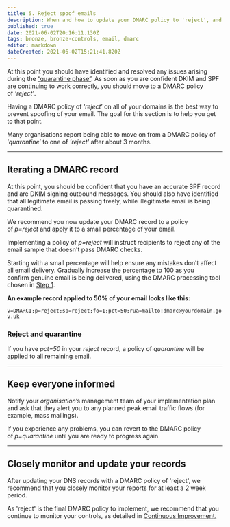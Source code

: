```yaml
---
title: 5. Reject spoof emails
description: When and how to update your DMARC policy to 'reject', and recommendations for keeping everyone in your organization informed and monitoring your records.
published: true
date: 2021-06-02T20:16:11.130Z
tags: bronze, bronze-controls, email, dmarc
editor: markdown
dateCreated: 2021-06-02T15:21:41.820Z
---
```


At this point you should have identified and resolved any issues arising during the [“quarantine phase”](https://www.ncsc.gov.uk/collection/email-security-and-anti-spoofing/mark-spoof-emails-as-spam). As soon as you are confident DKIM and SPF are continuing to work correctly, you should move to a DMARC policy of *‘reject’*. 

Having a DMARC policy of ‘*reject*’ on all of your domains is the best way to prevent spoofing of your email. The goal for this section is to help you get to that point.

Many organisations report being able to move on from a DMARC policy of ‘*quarantine*’ to one of *'reject'* after about 3 months.

---

## Iterating a DMARC record

At this point, you should be confident that you have an accurate SPF record and are DKIM signing outbound messages. You should also have identified that all legitimate email is passing freely, while illegitimate email is being quarantined.

We recommend you now update your DMARC record to a policy of *p=reject* and apply it to a small percentage of your email.

Implementing a policy of *p=reject* will instruct recipients to reject any of the email sample that doesn't pass DMARC checks. 

Starting with a small percentage will help ensure any mistakes don’t affect all email delivery. Gradually increase the percentage to 100 as you confirm genuine email is being delivered, using the DMARC processing tool chosen in [Step 1](https://www.ncsc.gov.uk/collection/email-security-and-anti-spoofing/choose-anti-spoofing-management-tool).

**An example record applied to 50% of your email looks like this:**

`v=DMARC1;p=reject;sp=reject;fo=1;pct=50;rua=mailto:dmarc@yourdomain.gov.uk`

### **Reject and quarantine**

If you have *pct=50* in your *reject* record, a policy of *quarantine* will be applied to all remaining email. 

---

## Keep everyone informed

Notify your *organisation*’s management team of your implementation plan and ask that they alert you to any planned peak email traffic flows (for example, mass mailings).

If you experience any problems, you can revert to the DMARC policy of *p=quarantine* until you are ready to progress again.

---

## Closely monitor and update your records

After updating your DNS records with a DMARC policy of 'reject', we recommend that you closely monitor your reports for at least a 2 week period.

As 'reject' is the final DMARC policy to implement, we recommend that you continue to monitor your controls, as detailed in [Continuous Improvement.](https://www.ncsc.gov.uk/collection/email-security-and-anti-spoofing/continuous-improvement)